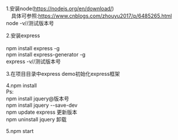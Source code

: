 1.安装node(https://nodejs.org/en/download/)<br />
  &#x3000;具体可参照:https://www.cnblogs.com/zhouyu2017/p/6485265.html<br />
  node -v//测试版本号

2.安装express<br /><br />
  npm install express -g<br />
  npm install express-generator -g<br />
  express -v//测试版本号
  
3.在项目目录中express demo初始化express框架

4.npm install
<br />
Ps: <br />
  npm install jquery@版本号<br />
  npm install jquery --save-dev<br />
  npm update express 更新版本<br />
  npm uninstall jquery 卸载

5.npm start
